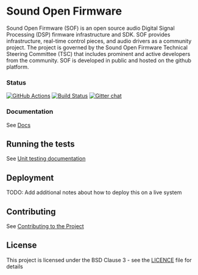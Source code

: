 # Sound Open Firmware

Sound Open Firmware (SOF) is an open source audio Digital Signal Processing (DSP) firmware infrastructure and SDK. SOF provides infrastructure, real-time control pieces, and audio drivers as a community project. The project is governed by the Sound Open Firmware Technical Steering Committee (TSC) that includes prominent and active developers from the community. SOF is developed in public and hosted on the github platform.

### Status

[![GitHub Actions](https://github.com/thesofproject/sof/workflows/GitHub%20Actions/badge.svg)](https://github.com/thesofproject/sof/actions)
[![Build Status](https://travis-ci.org/thesofproject/sof.svg?branch=master)](https://travis-ci.org/thesofproject/sof/branches)
[![Gitter chat](https://badges.gitter.im/gitterHQ/gitter.png)](https://gitter.im/thesofproject/community)

### Documentation

See [Docs](https://thesofproject.github.io/latest/index.html)

## Running the tests

See [Unit testing documentation](https://thesofproject.github.io/latest/developer_guides/unit_tests.html)

## Deployment

TODO: Add additional notes about how to deploy this on a live system

## Contributing

See [Contributing to the Project](https://thesofproject.github.io/latest/contribute/index.html)

## License

This project is licensed under the BSD Clause 3 - see the [LICENCE](LICENCE) file for details
